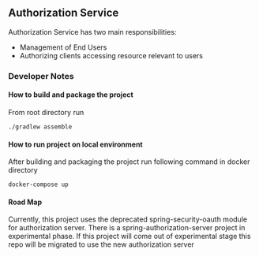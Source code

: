 ## Authorization Service

Authorization Service has two main responsibilities:

- Management of End Users
- Authorizing clients accessing resource relevant to users

### Developer Notes

#### How to build and package the project

From root directory run

```$xslt
./gradlew assemble
```    

#### How to run project on local environment

After building and packaging the project run following command in docker directory

```$xslt
docker-compose up
```

#### Road Map

Currently, this project uses the deprecated spring-security-oauth module for
authorization server. There is a spring-authorization-server project in experimental
phase. If this project will come out of experimental stage this repo will be migrated to
use the new authorization server
